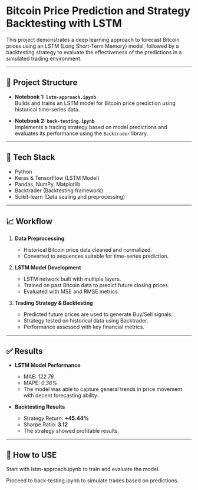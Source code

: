 # Bitcoin Price Prediction and Strategy Backtesting with LSTM

This project demonstrates a deep learning approach to forecast Bitcoin prices using an LSTM (Long Short-Term Memory) model, followed by a backtesting strategy to evaluate the effectiveness of the predictions in a simulated trading environment.

---

## 📌 Project Structure

- **Notebook 1: `lstm-approach.ipynb`**  
  Builds and trains an LSTM model for Bitcoin price prediction using historical time-series data.

- **Notebook 2: `back-testing.ipynb`**  
  Implements a trading strategy based on model predictions and evaluates its performance using the `Backtrader` library.

---

## 🧠 Tech Stack

- Python
- Keras & TensorFlow (LSTM Model)
- Pandas, NumPy, Matplotlib
- Backtrader (Backtesting framework)
- Scikit-learn (Data scaling and preprocessing)

---

## 📈 Workflow

1. **Data Preprocessing**  
   - Historical Bitcoin price data cleaned and normalized.
   - Converted to sequences suitable for time-series prediction.

2. **LSTM Model Development**  
   - LSTM network built with multiple layers.
   - Trained on past Bitcoin data to predict future closing prices.
   - Evaluated with MSE and RMSE metrics.

3. **Trading Strategy & Backtesting**  
   - Predicted future prices are used to generate Buy/Sell signals.
   - Strategy tested on historical data using Backtrader.
   - Performance assessed with key financial metrics.

---

## ✅ Results

- **LSTM Model Performance**
  - MAE: *122.76*  
  - MAPE: *0.36%*  
  - The model was able to capture general trends in price movement with decent forecasting ability.

- **Backtesting Results**
  - Strategy Return: **+45.44%**  
  - Sharpe Ratio: **3.12**  
  - The strategy showed profitable results.

---

## 🚀 How to USE

Start with lstm-approach.ipynb to train and evaluate the model.

Proceed to back-testing.ipynb to simulate trades based on predictions.
